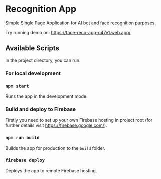 # Recognition App

Simple Single Page Application for AI bot and face recognition purposes.

Try running demo on: https://face-reco-app-c47e1.web.app/

## Available Scripts

In the project directory, you can run:

### For local development

### `npm start`

Runs the app in the development mode.

### Build and deploy to Firebase

Firstly you need to set up your own Firebase hosting in project root (for further details visit https://firebase.google.com/).

### `npm run build`

Builds the app for production to the `build` folder.

### `firebase deploy`

Deploys the app to remote Firebase hosting.